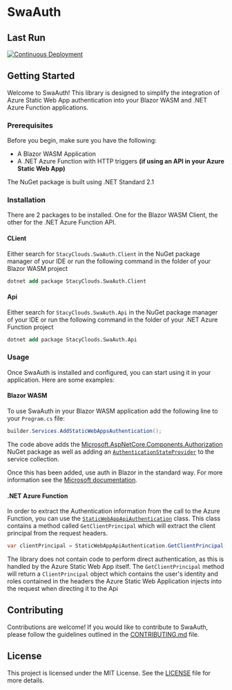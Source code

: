 # SwaAuth

## Last Run

[![Continuous Deployment](https://github.com/StacyClouds/SwaAuth/actions/workflows/cd.yml/badge.svg)](https://github.com/StacyClouds/SwaAuth/actions/workflows/cd.yml)

## Getting Started

Welcome to SwaAuth! This library is designed to simplify the integration of Azure Static Web App authentication into your Blazor WASM and .NET Azure Function applications.

### Prerequisites

Before you begin, make sure you have the following:

- A Blazor WASM Application
- A .NET Azure Function with HTTP triggers **(if using an API in your Azure Static Web App)**

The NuGet package is built using .NET Standard 2.1

### Installation

There are 2 packages to be installed. One for the Blazor WASM Client, the other for the .NET Azure Function API.

#### CLient

Either search for `StacyClouds.SwaAuth.Client` in the NuGet package manager of your IDE or run the following command in the folder of your Blazor WASM project

``` ps
dotnet add package StacyClouds.SwaAuth.Client
```

#### Api

Either search for `StacyClouds.SwaAuth.Api` in the NuGet package manager of your IDE or run the following command in the folder of your .NET Azure Function project

``` ps
dotnet add package StacyClouds.SwaAuth.Api
```

### Usage

Once SwaAuth is installed and configured, you can start using it in your application. Here are some examples:

#### Blazor WASM

To use SwaAuth in your Blazor WASM application add the following line to your `Program.cs` file:

```csharp
builder.Services.AddStaticWebAppsAuthentication();
```

The code above adds the [Microsoft.AspNetCore.Components.Authorization](https://www.nuget.org/packages/Microsoft.AspNetCore.Components.Authorization) NuGet package as well as adding an [`AuthenticationStateProvider`](https://learn.microsoft.com/en-us/dotnet/api/microsoft.aspnetcore.components.authorization.authenticationstateprovider?view=aspnetcore-8.0) to the service collection.

Once this has been added, use auth in Blazor in the standard way. For more information see the [Microsoft documentation](https://learn.microsoft.com/en-us/aspnet/core/blazor/security/?view=aspnetcore-8.0#client-side-blazor-authentication).

#### .NET Azure Function

In order to extract the Authentication information from the call to the Azure Function, you can use the [`StaticWebAppApiAuthentication`](https://github.com/StacyClouds/SwaAuth/blob/main/StacyClouds.SwaAuth/Api/StaticWebAppApiAuthentication.cs) class. This class contains a method called `GetClientPrincipal` which will extract the client principal from the request headers.

``` csharp
var clientPrincipal = StaticWebAppApiAuthentication.GetClientPrincipal(request.Headers);
```

The library does not contain code to perform direct authentication, as this is handled by the Azure Static Web App itself. The `GetClientPrincipal` method will return a `ClientPrincipal` object which contains the user's identity and roles contained in the headers the Azure Static Web Application injects into the request when directing it to the Api

## Contributing

Contributions are welcome! If you would like to contribute to SwaAuth, please follow the guidelines outlined in the [CONTRIBUTING.md](https://github.com/StacyClouds/SwaAuth/blob/main/CONTRIBUTING.md) file.

## License

This project is licensed under the MIT License. See the [LICENSE](https://github.com/StacyClouds/SwaAuth/main/LICENSE) file for more details.
